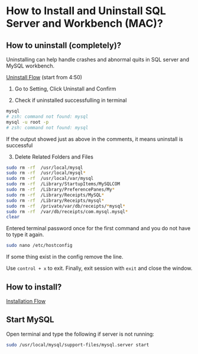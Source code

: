 
# How to Install and Uninstall SQL Server and Workbench (MAC)?

## How to uninstall (completely)?
Uninstalling can help handle crashes and abnormal quits in SQL server and MySQL workbench.

[Uninstall Flow](https://www.youtube.com/watch?v=PBAnWXKIps8)
(start from 4:50)

1. Go to Setting, Click Uninstall and Confirm

2. Check if uninstalled successfulling in terminal

```bash
mysql
# zsh: command not found: mysql
mysql -u root -p
# zsh: command not found: mysql
```
If the output showed just as above in the comments, it means uninstall is successful


3. Delete Related Folders and Files
```bash
sudo rm -rf  /usr/local/mysql
sudo rm -rf  /usr/local/mysql*
sudo rm -rf  /usr/local/var/mysql
sudo rm -rf  /Library/StartupItems/MySQLCOM
sudo rm -rf  /Library/PreferencePanes/My*
sudo rm -rf  /Library/Receipts/MySQL*
sudo rm -rf  /Library/Receipts/mysql*
sudo rm -rf  /private/var/db/receipts/*mysql*
sudo rm -rf  /var/db/receipts/com.mysql.mysql*
clear
```

Entered terminal password once for the first command and you do not have to type it again.

```bash
sudo nano /etc/hostconfig
```
If some thing exist in the config remove the line.

Use `control + x` to exit. Finally, exit session with `exit` and close the window.


## How to install?
[Installation Flow](https://www.youtube.com/watch?v=ODA3rWfmzg8)



## Start MySQL
Open terminal and type the following if server is not running:
```bash
sudo /usr/local/mysql/support-files/mysql.server start
```